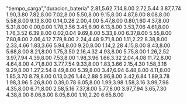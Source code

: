 "tiempo_carga","duracion_bateria" 
2.81,5.62
7.14,8.00
2.72,5.44
3.87,7.74
1.90,3.80
7.82,8.00
7.02,8.00
5.50,8.00
9.15,8.00
4.87,8.00
8.08,8.00
5.58,8.00
9.13,8.00
0.14,0.28
2.00,4.00
5.47,8.00
0.80,1.60
4.37,8.00
5.31,8.00
0.00,0.00
1.78,3.56
3.45,6.90
6.13,8.00
3.53,7.06
4.61,8.00
1.76,3.52
6.39,8.00
0.02,0.04
9.69,8.00
5.33,8.00
6.37,8.00
5.55,8.00
7.80,8.00
2.06,4.12
7.79,8.00
2.24,4.48
9.71,8.00
1.11,2.22
8.38,8.00
2.33,4.66
1.83,3.66
5.94,8.00
9.20,8.00
1.14,2.28
4.15,8.00
8.43,8.00
5.68,8.00
8.21,8.00
1.75,3.50
2.16,4.32
4.93,8.00
5.75,8.00
1.26,2.52
3.97,7.94
4.39,8.00
7.53,8.00
1.98,3.96
1.66,3.32
2.04,4.08
11.72,8.00
4.64,8.00
4.71,8.00
3.77,7.54
9.33,8.00
1.83,3.66
2.15,4.30
1.58,3.16
9.29,8.00
1.27,2.54
8.49,8.00
5.39,8.00
3.47,6.94
6.48,8.00
4.11,8.00
1.85,3.70
8.79,8.00
0.13,0.26
1.44,2.88
5.96,8.00
3.42,6.84
1.89,3.78
1.98,3.96
5.26,8.00
0.39,0.78
6.05,8.00
1.99,3.98
1.58,3.16
3.99,7.98
4.35,8.00
6.71,8.00
2.58,5.16
7.37,8.00
5.77,8.00
3.97,7.94
3.65,7.30
4.38,8.00
8.06,8.00
8.05,8.00
1.10,2.20
6.65,8.00
